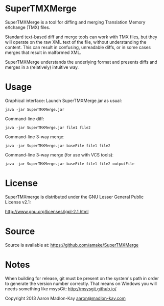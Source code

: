 SuperTMXMerge
=============

SuperTMXMerge is a tool for diffing and merging Translation Memory 
eXchange (TMX) files. 

Standard text-based diff and merge tools can work with TMX files, but 
they will operate on the raw XML text of the file, without understanding 
the content. This can result in confusing, unreadable diffs, or in some 
cases merges that result in malformed XML. 

SuperTMXMerge understands the underlying format and presents diffs and 
merges in a (relatively) intuitive way. 


Usage
=====

Graphical interface: Launch SuperTMXMerge.jar as usual:

    java -jar SuperTMXMerge.jar

Command-line diff:

    java -jar SuperTMXMerge.jar file1 file2

Command-line 3-way merge:

    java -jar SuperTMXMerge.jar baseFile file1 file2

Command-line 3-way merge (for use with VCS tools):

    java -jar SuperTMXMerge.jar baseFile file1 file2 outputFile


License
=======

SuperTMXmerge is distributed under the GNU Lesser General Public License 
v2.1:

http://www.gnu.org/licenses/lgpl-2.1.html


Source
======

Source is available at:
https://github.com/amake/SuperTMXMerge


Notes
=====

When building for release, git must be present on the system's
path in order to generate the version number correctly. That means
on Windows you will needs something like msysGit:
http://msysgit.github.io/

Copyright 2013 Aaron Madlon-Kay <aaron@madlon-kay.com>
